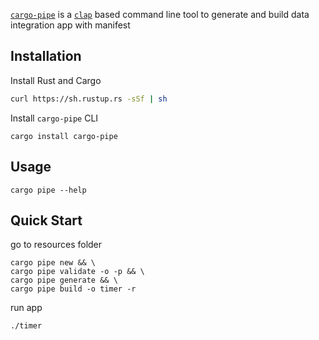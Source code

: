[`cargo-pipe`] is a [`clap`] based command line tool to generate and build data integration app with manifest

## Installation
Install Rust and Cargo
```sh
curl https://sh.rustup.rs -sSf | sh
```
Install `cargo-pipe` CLI
```
cargo install cargo-pipe
```

## Usage
```
cargo pipe --help
```

## Quick Start
go to resources folder
```
cargo pipe new && \
cargo pipe validate -o -p && \
cargo pipe generate && \
cargo pipe build -o timer -r
```
run app
```
./timer
```

[`cargo-pipe`]: https://github.com/pipebase/pipebase/tree/main/cargo-pipe
[`clap`]: https://github.com/clap-rs/clap